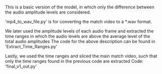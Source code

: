 This is a basic version of the model, in which only the difference between the audio amplitude levels are considered.

'mp4_to_wav_file.py' is for converting the match video to a *.wav format.

We later used the amplitude levels of each audio frame and extracted the time ranges in which the audio levels are above the average level of the total audio amplitudes
The code for the above description can be found in 'Extract_Time_Ranges.py'

Lastly, we used the time ranges and sliced the main match video, such that only the time ranges found in the previous code are extracted
Code: 'final_v1_out.py'
